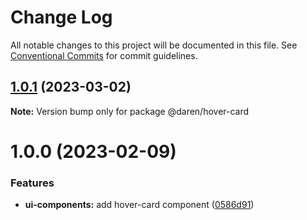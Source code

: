 # Change Log

All notable changes to this project will be documented in this file.
See [Conventional Commits](https://conventionalcommits.org) for commit guidelines.

## [1.0.1](https://github.com/darenmalfait/darenui/compare/@daren/hover-card@1.0.0...@daren/hover-card@1.0.1) (2023-03-02)

**Note:** Version bump only for package @daren/hover-card





# 1.0.0 (2023-02-09)


### Features

* **ui-components:** add hover-card component ([0586d91](https://github.com/darenmalfait/darenui/commit/0586d91dd6454da5766264708895c1ab15ea7434))
